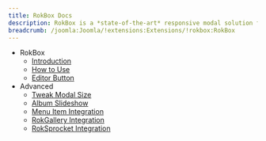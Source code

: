 ```yaml
---
title: RokBox Docs
description: RokBox is a *state-of-the-art* responsive modal solution for Joomla with support for images, videos, widgets and much more.
breadcrumb: /joomla:Joomla/!extensions:Extensions/!rokbox:RokBox
---
```


* RokBox
    * [Introduction]()
    * [How to Use](how_to_use.md)
    * [Editor Button](editor_button.md)
* Advanced
    * [Tweak Modal Size](#)
    * [Album Slideshow](#)
    * [Menu Item Integration](#)
    * [RokGallery Integration](#)
    * [RokSprocket Integration](#)
